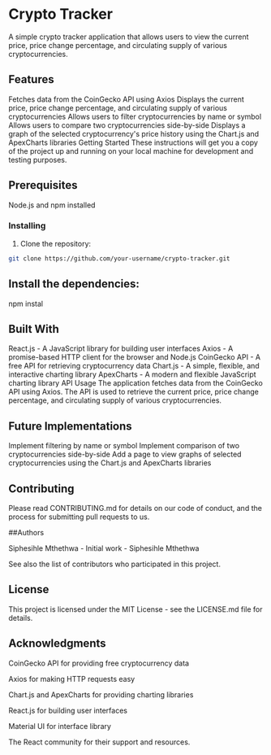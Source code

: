 # Crypto Tracker

A simple crypto tracker application that allows users to view the current price, price change percentage, and circulating supply of various cryptocurrencies.

## Features

Fetches data from the CoinGecko API using Axios
Displays the current price, price change percentage, and circulating supply of various cryptocurrencies
Allows users to filter cryptocurrencies by name or symbol
Allows users to compare two cryptocurrencies side-by-side
Displays a graph of the selected cryptocurrency's price history using the Chart.js and ApexCharts libraries
Getting Started
These instructions will get you a copy of the project up and running on your local machine for development and testing purposes.

## Prerequisites

Node.js and npm installed

### Installing

1. Clone the repository:
  ```bash
  git clone https://github.com/your-username/crypto-tracker.git
```

## Install the dependencies:
npm instal

## Built With
React.js - A JavaScript library for building user interfaces
Axios - A promise-based HTTP client for the browser and Node.js
CoinGecko API - A free API for retrieving cryptocurrency data
Chart.js - A simple, flexible, and interactive charting library
ApexCharts - A modern and flexible JavaScript charting library
API Usage
The application fetches data from the CoinGecko API using Axios. The API is used to retrieve the current price, price change percentage, and circulating supply of various cryptocurrencies.

## Future Implementations

Implement filtering by name or symbol
Implement comparison of two cryptocurrencies side-by-side
Add a page to view graphs of selected cryptocurrencies using the Chart.js and ApexCharts libraries

## Contributing

Please read CONTRIBUTING.md for details on our code of conduct, and the process for submitting pull requests to us.

##Authors

Siphesihle Mthethwa - Initial work - Siphesihle Mthethwa

See also the list of contributors who participated in this project.

## License

This project is licensed under the MIT License - see the LICENSE.md file for details.

## Acknowledgments

CoinGecko API for providing free cryptocurrency data

Axios for making HTTP requests easy

Chart.js and ApexCharts for providing charting libraries

React.js for building user interfaces

Material UI for interface library

The React community for their support and resources.
